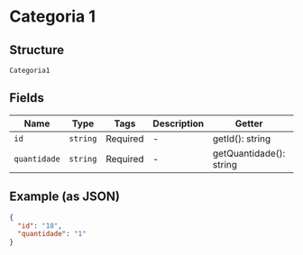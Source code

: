 
# Categoria 1

## Structure

`Categoria1`

## Fields

| Name | Type | Tags | Description | Getter | Setter |
|  --- | --- | --- | --- | --- | --- |
| `id` | `string` | Required | - | getId(): string | setId(string id): void |
| `quantidade` | `string` | Required | - | getQuantidade(): string | setQuantidade(string quantidade): void |

## Example (as JSON)

```json
{
  "id": "18",
  "quantidade": "1"
}
```

